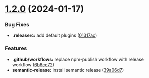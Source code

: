 # [1.2.0](https://github.com/spotify/spotify-web-api-ts-sdk/compare/v1.1.2...v1.2.0) (2024-01-17)


### Bug Fixes

* **.releaserc:** add default plugins ([01317ac](https://github.com/spotify/spotify-web-api-ts-sdk/commit/01317ac5703340c7683a283a41647aa710a4cd4a))


### Features

* **.github/workflows:** replace npm-publish workflow with release workflow ([6b6ce72](https://github.com/spotify/spotify-web-api-ts-sdk/commit/6b6ce721e6be031fa27410fc2b78e4f8b45c4c4b))
* **semantic-release:** install semantic release ([39a06d7](https://github.com/spotify/spotify-web-api-ts-sdk/commit/39a06d7fcf8ab0d0de1a5b01dbc576c8ef0bd49b))
